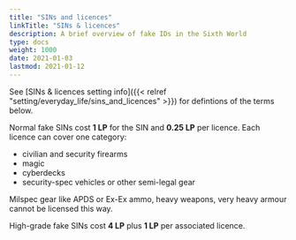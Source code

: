 ```yaml
---
title: "SINs and licences"
linkTitle: "SINs & licences"
description: A brief overview of fake IDs in the Sixth World
type: docs
weight: 1000
date: 2021-01-03
lastmod: 2021-01-12
---
```


See [SINs & licences setting info]({{< relref "setting/everyday_life/sins_and_licences" >}}) for defintions of the terms below.

Normal fake SINs cost **1 LP** for the SIN and **0.25 LP** per licence. Each licence can cover one category:

* civilian and security firearms
* magic
* cyberdecks
* security-spec vehicles or other semi-legal gear

Milspec gear like APDS or Ex-Ex ammo, heavy weapons, very heavy armour cannot be licensed this way.

High-grade fake SINs cost **4 LP**  plus **1 LP** per associated licence.
